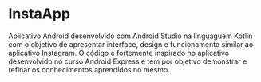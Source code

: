 # InstaApp
Aplicativo Android desenvolvido com Android Studio na linguaguem Kotlin com o objetivo de apresentar interface, design e funcionamento similar ao aplicativo Instagram. O código é fortemente inspirado no aplicativo desenvolvido no curso Android Express e tem por objetivo demonstrar e refinar os conhecimentos aprendidos no mesmo.

